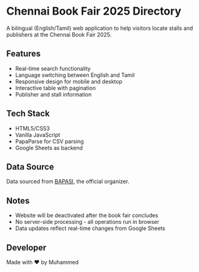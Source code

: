 # Chennai Book Fair 2025 Directory

A bilingual (English/Tamil) web application to help visitors locate stalls and publishers at the Chennai Book Fair 2025.

## Features

- Real-time search functionality
- Language switching between English and Tamil
- Responsive design for mobile and desktop
- Interactive table with pagination
- Publisher and stall information

## Tech Stack

- HTML5/CSS3
- Vanilla JavaScript 
- PapaParse for CSV parsing
- Google Sheets as backend

## Data Source

Data sourced from [BAPASI](https://bapasi.com/), the official organizer.

## Notes

- Website will be deactivated after the book fair concludes
- No server-side processing - all operations run in browser
- Data updates reflect real-time changes from Google Sheets


## Developer

Made with ❤️ by Muhammed

